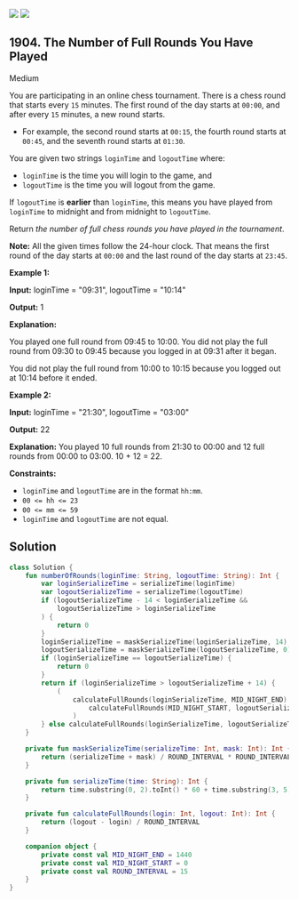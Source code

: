 [![](https://img.shields.io/github/stars/javadev/LeetCode-in-Kotlin?label=Stars&style=flat-square)](https://github.com/javadev/LeetCode-in-Kotlin)
[![](https://img.shields.io/github/forks/javadev/LeetCode-in-Kotlin?label=Fork%20me%20on%20GitHub%20&style=flat-square)](https://github.com/javadev/LeetCode-in-Kotlin/fork)

## 1904\. The Number of Full Rounds You Have Played

Medium

You are participating in an online chess tournament. There is a chess round that starts every `15` minutes. The first round of the day starts at `00:00`, and after every `15` minutes, a new round starts.

*   For example, the second round starts at `00:15`, the fourth round starts at `00:45`, and the seventh round starts at `01:30`.

You are given two strings `loginTime` and `logoutTime` where:

*   `loginTime` is the time you will login to the game, and
*   `logoutTime` is the time you will logout from the game.

If `logoutTime` is **earlier** than `loginTime`, this means you have played from `loginTime` to midnight and from midnight to `logoutTime`.

Return _the number of full chess rounds you have played in the tournament_.

**Note:** All the given times follow the 24-hour clock. That means the first round of the day starts at `00:00` and the last round of the day starts at `23:45`.

**Example 1:**

**Input:** loginTime = "09:31", logoutTime = "10:14"

**Output:** 1

**Explanation:** 

You played one full round from 09:45 to 10:00. You did not play the full round from 09:30 to 09:45 because you logged in at 09:31 after it began. 

You did not play the full round from 10:00 to 10:15 because you logged out at 10:14 before it ended.

**Example 2:**

**Input:** loginTime = "21:30", logoutTime = "03:00"

**Output:** 22

**Explanation:** You played 10 full rounds from 21:30 to 00:00 and 12 full rounds from 00:00 to 03:00. 10 + 12 = 22.

**Constraints:**

*   `loginTime` and `logoutTime` are in the format `hh:mm`.
*   `00 <= hh <= 23`
*   `00 <= mm <= 59`
*   `loginTime` and `logoutTime` are not equal.

## Solution

```kotlin
class Solution {
    fun numberOfRounds(loginTime: String, logoutTime: String): Int {
        var loginSerializeTime = serializeTime(loginTime)
        var logoutSerializeTime = serializeTime(logoutTime)
        if (logoutSerializeTime - 14 < loginSerializeTime &&
            logoutSerializeTime > loginSerializeTime
        ) {
            return 0
        }
        loginSerializeTime = maskSerializeTime(loginSerializeTime, 14)
        logoutSerializeTime = maskSerializeTime(logoutSerializeTime, 0)
        if (loginSerializeTime == logoutSerializeTime) {
            return 0
        }
        return if (loginSerializeTime > logoutSerializeTime + 14) {
            (
                calculateFullRounds(loginSerializeTime, MID_NIGHT_END) +
                    calculateFullRounds(MID_NIGHT_START, logoutSerializeTime)
                )
        } else calculateFullRounds(loginSerializeTime, logoutSerializeTime)
    }

    private fun maskSerializeTime(serializeTime: Int, mask: Int): Int {
        return (serializeTime + mask) / ROUND_INTERVAL * ROUND_INTERVAL
    }

    private fun serializeTime(time: String): Int {
        return time.substring(0, 2).toInt() * 60 + time.substring(3, 5).toInt()
    }

    private fun calculateFullRounds(login: Int, logout: Int): Int {
        return (logout - login) / ROUND_INTERVAL
    }

    companion object {
        private const val MID_NIGHT_END = 1440
        private const val MID_NIGHT_START = 0
        private const val ROUND_INTERVAL = 15
    }
}
```